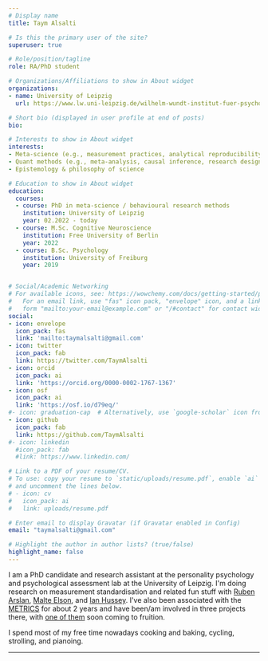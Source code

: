```yaml
---
# Display name
title: Taym Alsalti

# Is this the primary user of the site?
superuser: true

# Role/position/tagline
role: RA/PhD student

# Organizations/Affiliations to show in About widget
organizations:
- name: University of Leipzig
  url: https://www.lw.uni-leipzig.de/wilhelm-wundt-institut-fuer-psychologie/arbeitsgruppen/persoenlichkeitspsychologie-und-psychologische-diagnostik/team/taym-alsalti

# Short bio (displayed in user profile at end of posts)
bio: 

# Interests to show in About widget
interests:
- Meta-science (e.g., measurement practices, analytical reproducibility, peer review quality)
- Quant methods (e.g., meta-analysis, causal inference, research design, psychometrics)
- Epistemology & philosophy of science 

# Education to show in About widget
education:
  courses:
  - course: PhD in meta-science / behavioural research methods
    institution: University of Leipzig
    year: 02.2022 - today
  - course: M.Sc. Cognitive Neuroscience
    institution: Free University of Berlin
    year: 2022
  - course: B.Sc. Psychology
    institution: University of Freiburg
    year: 2019


# Social/Academic Networking
# For available icons, see: https://wowchemy.com/docs/getting-started/page-builder/#icons
#   For an email link, use "fas" icon pack, "envelope" icon, and a link in the
#   form "mailto:your-email@example.com" or "/#contact" for contact widget.
social:
- icon: envelope
  icon_pack: fas
  link: 'mailto:taymalsalti@gmail.com'
- icon: twitter
  icon_pack: fab
  link: https://twitter.com/TaymAlsalti
- icon: orcid
  icon_pack: ai
  link: 'https://orcid.org/0000-0002-1767-1367'
- icon: osf
  icon_pack: ai
  link: 'https://osf.io/d79eq/'    
#- icon: graduation-cap  # Alternatively, use `google-scholar` icon from `ai` icon pack
- icon: github
  icon_pack: fab
  link: https://github.com/TaymAlsalti
#- icon: linkedin
  #icon_pack: fab
  #link: https://www.linkedin.com/

# Link to a PDF of your resume/CV.
# To use: copy your resume to `static/uploads/resume.pdf`, enable `ai` icons in `params.toml`, 
# and uncomment the lines below.
# - icon: cv
#   icon_pack: ai
#   link: uploads/resume.pdf

# Enter email to display Gravatar (if Gravatar enabled in Config)
email: "taymalsalti@gmail.com"

# Highlight the author in author lists? (true/false)
highlight_name: false
---
```


I am a PhD candidate and research assistant at the personality psychology and psychological assessment lab at the University of Leipzig. I'm doing research on measurement standardisation and related fun stuff with [Ruben Arslan](https://rubenarslan.github.io/), [Malte Elson](https://www.hti.ruhr-uni-bochum.de/personen/elson/index.html.de), and [Ian Hussey](https://mmmdata.io/). I've also been associated with the [METRICS](https://metrics.stanford.edu/) for about 2 years and have been/am involved in three projects there, with [one of them](https://doi.org/10.1101/2021.08.25.21262631) soon coming to fruition. 

I spend most of my free time nowadays cooking and baking, cycling, strolling, and pianoing.

---